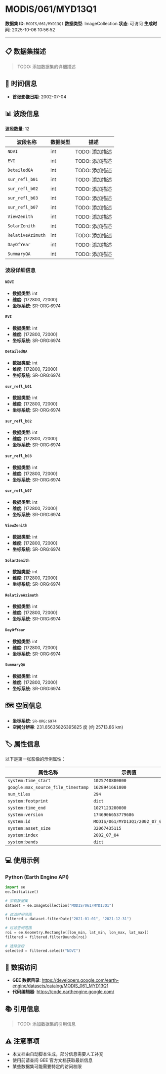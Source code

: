 # MODIS/061/MYD13Q1
**数据集 ID**: `MODIS/061/MYD13Q1`
**数据类型**: ImageCollection
**状态**: 可访问
**生成时间**: 2025-10-06 10:56:52

---
## 📋 数据集描述
> TODO: 添加数据集的详细描述

## 📅 时间信息
- **首张影像日期**: 2002-07-04

## 📊 波段信息
**波段数量**: 12

| 波段名称 | 数据类型 | 描述 |
|---------|---------|------|
| `NDVI` | int | TODO: 添加描述 |
| `EVI` | int | TODO: 添加描述 |
| `DetailedQA` | int | TODO: 添加描述 |
| `sur_refl_b01` | int | TODO: 添加描述 |
| `sur_refl_b02` | int | TODO: 添加描述 |
| `sur_refl_b03` | int | TODO: 添加描述 |
| `sur_refl_b07` | int | TODO: 添加描述 |
| `ViewZenith` | int | TODO: 添加描述 |
| `SolarZenith` | int | TODO: 添加描述 |
| `RelativeAzimuth` | int | TODO: 添加描述 |
| `DayOfYear` | int | TODO: 添加描述 |
| `SummaryQA` | int | TODO: 添加描述 |

### 波段详细信息

#### `NDVI`
- **数据类型**: int
- **维度**: [172800, 72000]
- **坐标系统**: SR-ORG:6974

#### `EVI`
- **数据类型**: int
- **维度**: [172800, 72000]
- **坐标系统**: SR-ORG:6974

#### `DetailedQA`
- **数据类型**: int
- **维度**: [172800, 72000]
- **坐标系统**: SR-ORG:6974

#### `sur_refl_b01`
- **数据类型**: int
- **维度**: [172800, 72000]
- **坐标系统**: SR-ORG:6974

#### `sur_refl_b02`
- **数据类型**: int
- **维度**: [172800, 72000]
- **坐标系统**: SR-ORG:6974

#### `sur_refl_b03`
- **数据类型**: int
- **维度**: [172800, 72000]
- **坐标系统**: SR-ORG:6974

#### `sur_refl_b07`
- **数据类型**: int
- **维度**: [172800, 72000]
- **坐标系统**: SR-ORG:6974

#### `ViewZenith`
- **数据类型**: int
- **维度**: [172800, 72000]
- **坐标系统**: SR-ORG:6974

#### `SolarZenith`
- **数据类型**: int
- **维度**: [172800, 72000]
- **坐标系统**: SR-ORG:6974

#### `RelativeAzimuth`
- **数据类型**: int
- **维度**: [172800, 72000]
- **坐标系统**: SR-ORG:6974

#### `DayOfYear`
- **数据类型**: int
- **维度**: [172800, 72000]
- **坐标系统**: SR-ORG:6974

#### `SummaryQA`
- **数据类型**: int
- **维度**: [172800, 72000]
- **坐标系统**: SR-ORG:6974

## 🗺️ 空间信息
- **坐标系统**: `SR-ORG:6974`
- **空间分辨率**: 231.65635826395825 度 (约 25713.86 km)

## 🏷️ 属性信息
以下是第一张影像的示例属性：

| 属性名称 | 示例值 |
|---------|--------|
| `system:time_start` | `1025740800000` |
| `google:max_source_file_timestamp` | `1628941661000` |
| `num_tiles` | `294` |
| `system:footprint` | `dict` |
| `system:time_end` | `1027123200000` |
| `system:version` | `1746906653779686` |
| `system:id` | `MODIS/061/MYD13Q1/2002_07_04` |
| `system:asset_size` | `32067435115` |
| `system:index` | `2002_07_04` |
| `system:bands` | `dict` |

## 💻 使用示例
### Python (Earth Engine API)
```python
import ee
ee.Initialize()

# 加载数据集
dataset = ee.ImageCollection("MODIS/061/MYD13Q1")

# 过滤时间范围
filtered = dataset.filterDate("2021-01-01", "2021-12-31")

# 过滤空间范围
roi = ee.Geometry.Rectangle([lon_min, lat_min, lon_max, lat_max])
filtered = filtered.filterBounds(roi)

# 选择波段
selected = filtered.select("NDVI")
```

## 🔗 数据访问
- **GEE 数据目录**: https://developers.google.com/earth-engine/datasets/catalog/MODIS_061_MYD13Q1
- **代码编辑器**: https://code.earthengine.google.com/

## 📚 引用信息
> TODO: 添加数据集的引用信息

## ⚠️ 注意事项
- 本文档由自动脚本生成，部分信息需要人工补充
- 使用前请查阅 GEE 官方文档获取最新信息
- 某些数据集可能需要特定的访问权限

